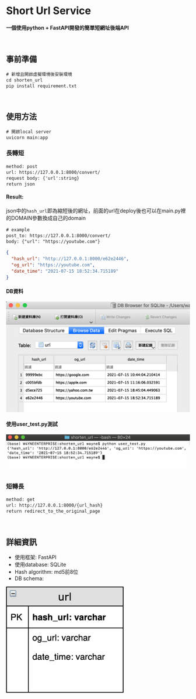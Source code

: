 # Short Url Service

**一個使用python + FastAPI開發的簡單短網址後端API**

<br>

## 事前準備

```shell
# 新增且開啟虛擬環境後安裝環境
cd shorten_url
pip install requirement.txt
```

<br>

## 使用方法

```shell
# 開啟local server
uvicorn main:app
```

### 長轉短

```
method: post
url: https://127.0.0.1:8000/convert/
request body: {'url':string}
return json
```

#### Result:

json中的`hash_url`即為縮短後的網址，前面的url在deploy後也可以在main.py裡的DOMAIN參數換成自己的domain

```
# example
post_to: https://127.0.0.1:8000/convert/
body: {"url": "https://youtube.com"}
```

```json
{
  "hash_url": "http://127.0.0.1:8000/e62e2446",
  "og_url": "https://youtube.com",
  "date_time": "2021-07-15 18:52:34.715189"
}
```

#### DB資料

![db_data](./src/db_data.png)

#### 使用user_test.py測試

![terminal_test](./src/terminal_test.png)

### 短轉長

```
method: get
url: http://127.0.0.1:8000/{url_hash}
return redirect_to_the_original_page
```

<br>

## 詳細資訊

* 使用框架: FastAPI
* 使用database: SQLite
* Hash algorithm: md5前8位
* DB schema: 

![db_schema](./src/db_schema.png)
